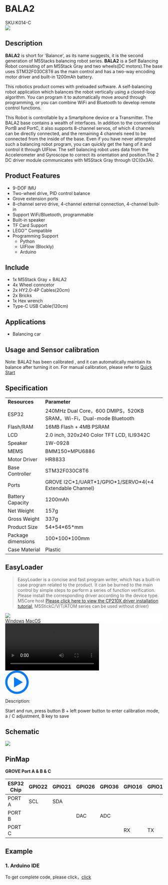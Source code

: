 # BALA2

<div class="badge badge-pill badge-primary product_sku_tag">SKU:K014-C</div>

<div class="product_pic"><img src="assets/img/product_pics/app/Bala2/bala2.webp"></div>

## Description

**BALA2** is short for 'Balance', as its name suggests, it is the second generation of M5Stacks balancing robot series. **BALA2** is a Self Balancing Robot consisting of am M5Stack Gray and two wheels(DC motors).The base uses STM32F030C8T6 as the main control and has a two-way encoding motor driver and built-in 1200mAh battery.

This robotics product comes with preloaded software. A self-balancing robot application which balances the robot vertically using a closed-loop algorithm. You can program it to automatically move around through programming, or you can combine WiFi and Bluetooth to develop remote control functions.

This Robot is controllable by a Smartphone device or a Transmitter. The BALA2 base contains a wealth of interfaces. In addition to the conventional PortB and PortC, it also supports 8-channel servos, of which 4 channels can be directly connected, and the remaining 4 channels need to be connected from the inside of the base. Even if you have never attempted such a balancing robot program, you can quickly get the hang of it and control it through UIFlow. The self balancing robot uses data from the Accelerometer and Gyroscope to correct its orientation and position.The 2 DC driver module communicates with M5Stack Gray through I2C(0x3A).

## Product Features

- 9-DOF IMU
- Two-wheel drive, PID control balance
- Grove extension ports
- 8-channel servo drive, 4-channel external connection, 4-channel built-in
- Support WiFi/Bluetooth, programmable
- Built-in speaker
- TF Card Support
- LEGO™ Compatible 
- Programming Support
   + Python
   + UIFlow (Blockly)
   + Arduino

## Include

- 1x M5Stack Gray + BALA2
- 4x Wheel conncetor
- 2x HY2.0-4P Cables(20cm)
- 2x Bricks
- 1x Hex wrench
- Type-C USB Cable(120cm)

## Applications

- Balancing car

## Usage and Sensor calibration

Note: BALA2 has been calibrated , and it can automatically maintain its balance after turning it on. For manual calibration, please refer to [Quick Start](en/quick_start/bala2/bala2_quick_start.md)

## Specification

<table>
   <tr style="font-weight:bold">
      <td>Resources</td>
      <td>Parameter</td>
   </tr>
   <tr>
      <td>ESP32</td>
      <td>240MHz Dual Core，600 DMIPS，520KB SRAM，Wi-Fi，Dual-mode Bluetooth</td>
   </tr>
   <tr>
      <td>Flash/RAM</td>
      <td>16MB Flash + 4MB PSRAM</td>
   </tr>
   <tr>
      <td>LCD</td>
      <td>2.0 inch, 320x240 Color TFT LCD, ILI9342C</td>
   </tr>
   <tr>
      <td>Speaker</td>
      <td>1W-0928</td>
   </tr>
   <tr>
      <td>MEMS</td>
      <td>BMM150+MPU6886</td>
   </tr>
   <tr>
      <td>Motor Driver</td>
      <td>HR8833</td>
   </tr>
   <tr>
      <td>Base Controller</td>
      <td>STM32F030C8T6</td>
   </tr>
   <tr>
      <td>Ports</td>
      <td>GROVE I2C*1/UART*1/GPIO*1/SERVO*4(+4 Extendable Channel)</td>
   </tr>
   <tr>
      <td>Battery Capacity</td>
      <td>1200mAh</td>
   </tr>
   <tr>
      <td>Net Weight</td>
      <td>157g</td>
   </tr>
   <tr>
      <td>Gross Weight</td>
      <td>337g</td>
   </tr>
   <tr>
      <td>Product Size</td>
      <td>54*54*65*mm</td>
   </tr>
   <tr>
      <td>Package dimensions</td>
      <td>100*100*100mm</td>
   </tr>
   <tr>
      <td>Case Material</td>
      <td>Plastic</td>
   </tr>
 </table>

## EasyLoader

>EasyLoader is a concise and fast program writer, which has a built-in case program related to the product. It can be burned to the main control by simple steps to perform a series of function verification. Please install the corresponding driver according to the device type. M5Core host [Please click here to view the CP210X driver installation tutorial](en/arduino/arduino_development), M5StickC/V/T/ATOM series can be used without driver)

<div class="easyloader-box">
    <div style="background-color:white;">
        <div><img src="https://m5stack.oss-cn-shenzhen.aliyuncs.com/image/easyloader_intro.webp"></div>
        <div class="easyloader-btn">
            <a href="https://m5stack.oss-cn-shenzhen.aliyuncs.com/EasyLoader/Windows/APPLICATION/EasyLoader_BALA2_APPICATION.exe">Windows</a>
            <a href="https://m5stack.oss-cn-shenzhen.aliyuncs.com/EasyLoader/MacOS/APPLICATION/EasyLoader_BALA2.dmg">MacOS</a>
        </div>
    </div>
    <div>
        <video id="example_video" controls>
            <source src="https://m5stack.oss-cn-shenzhen.aliyuncs.com/video/Product_example_video/App/BALA2.mp4" type="video/mp4">
        </video>
        <div class="easyloader-mask">
        <a>
            <svg id="play-btn" t="1583228776634" class="icon" viewBox="0 0 1024 1024" version="1.1" xmlns="http://www.w3.org/2000/svg" p-id="4152" width="75" height="75"><path d="M512 0C229.216 0 0 229.216 0 512s229.216 512 512 512 512-229.216 512-512S794.784 0 512 0z m0 928C282.24 928 96 741.76 96 512S282.24 96 512 96s416 186.24 416 416-186.24 416-416 416zM384 288l384 224-384 224z" p-id="4153" fill="#007aff"></path></svg></a>
            <p>Description:</p>
            <p>Start and run, press button B + left power button to enter calibration mode, a / C adjustment, B key to save</p>
        </div>
    </div>
</div>



## Schematic

<div class="product_pic"><img src="assets/img/product_pics/app/Bala2/Bala2_sch.webp"></div>

## PinMap

**GROVE Port A & B & C**

<table class="table-1">
      <thead>
         <th>ESP32 Chip</th>
         <th>GPIO22</th>
         <th>GPIO21</th>
         <th>GPIO26</th>
         <th>GPIO36</th>
         <th>GPIO16</th>
         <th>GPIO17</th>
      </thead>
      <tbody>
         <tr>
            <td>PORT A</td>
            <td>SCL</td>
            <td>SDA</td>
         </tr>
         <tr>
            <td>PORT B</td>
            <td></td>
            <td></td>
            <td>DAC</td>
            <td>ADC</td>
            <td></td>
            <td></td>
         </tr>
         <tr>
            <td>PORT C</td>
            <td></td>
            <td></td>
            <td></td>
            <td></td>
            <td>RX</td>
            <td>TX</td>
         </tr>
    </tbody>
</table>

## Example

### 1. Arduino IDE

To get complete code, please click，[click](https://github.com/m5stack/M5-ProductExampleCodes/tree/master/Application/Bala2)

<script>

   var purchase_link = '';

   var quickstart_link = '#/en/quick_start/bala2/bala2_quick_start.md';

   anchor_search(purchase_link,quickstart_link);
   scrollFunc();

</script>